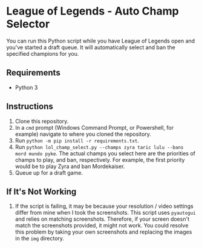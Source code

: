 # League of Legends - Auto Champ Selector

You can run this Python script while you have League of Legends open and you've started a draft queue. It will automatically select and ban the specified champions for you.

## Requirements

- Python 3

## Instructions

1. Clone this repository.
2. In a `cmd` prompt (Windows Command Prompt, or Powershell, for example) navigate to where you cloned the repository.
3.  Run `python -m pip install -r requirements.txt`. 
4. Run `python lol_champ_select.py --champs zyra taric lulu --bans mord mundo pyke`. The actual champs you select here are the priorities of champs to play, and ban, respectively. For example, the first priority would be to play Zyra and ban Mordekaiser.
5. Queue up for a draft game.

## If It's Not Working

1. If the script is failing, it may be because your resolution / video settings differ from mine when I took the screenshots. This script uses `pyautogui` and relies on matching screenshots. Therefore, if your screen doesn't match the screenshots provided, it might not work. You could resolve this problem by taking your own screenshots and replacing the images in the `img` directory.
